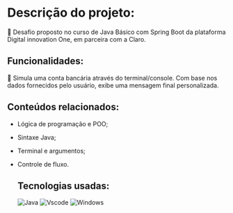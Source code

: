 # Descrição do projeto:
🎯 Desafio proposto no curso de Java Básico com Spring Boot da plataforma Digital innovation One, em parceira com a Claro.

## Funcionalidades:
📲 Simula uma conta bancária através do terminal/console. Com base nos dados fornecidos pelo usuário, exibe uma mensagem final personalizada.

## Conteúdos relacionados:
- Lógica de programação e POO;
- Sintaxe Java;
- Terminal e argumentos;
- Controle de fluxo.

  ## Tecnologias usadas:
  	![Java](https://img.shields.io/badge/java-%23ED8B00.svg?style=for-the-badge&logo=openjdk&logoColor=white) ![Vscode](https://img.shields.io/badge/Vscode-007ACC?style=for-the-badge&logo=visual-studio-code&logoColor=white) ![Windows](https://img.shields.io/badge/Windows-000?style=for-the-badge&logo=windows&logoColor=2CA5E0)
